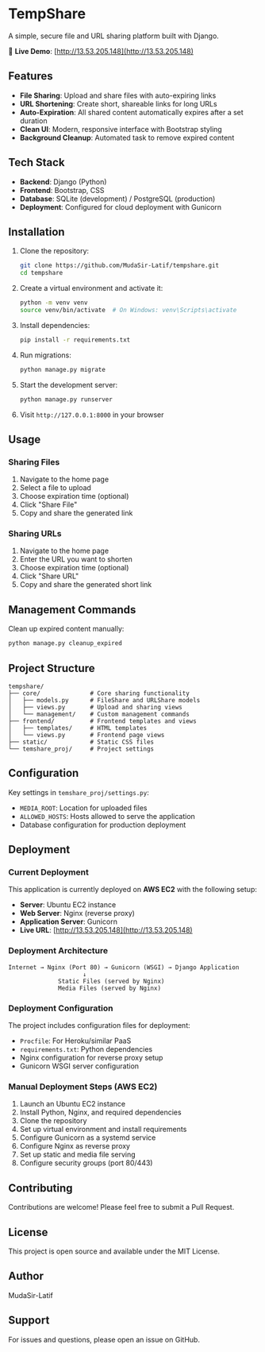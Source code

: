 # TempShare

A simple, secure file and URL sharing platform built with Django.

🚀 **Live Demo**: [http://13.53.205.148](http://13.53.205.148)

## Features

- **File Sharing**: Upload and share files with auto-expiring links
- **URL Shortening**: Create short, shareable links for long URLs
- **Auto-Expiration**: All shared content automatically expires after a set duration
- **Clean UI**: Modern, responsive interface with Bootstrap styling
- **Background Cleanup**: Automated task to remove expired content

## Tech Stack

- **Backend**: Django (Python)
- **Frontend**: Bootstrap, CSS
- **Database**: SQLite (development) / PostgreSQL (production)
- **Deployment**: Configured for cloud deployment with Gunicorn

## Installation

1. Clone the repository:
   ```bash
   git clone https://github.com/MudaSir-Latif/tempshare.git
   cd tempshare
   ```

2. Create a virtual environment and activate it:
   ```bash
   python -m venv venv
   source venv/bin/activate  # On Windows: venv\Scripts\activate
   ```

3. Install dependencies:
   ```bash
   pip install -r requirements.txt
   ```

4. Run migrations:
   ```bash
   python manage.py migrate
   ```

5. Start the development server:
   ```bash
   python manage.py runserver
   ```

6. Visit `http://127.0.0.1:8000` in your browser

## Usage

### Sharing Files
1. Navigate to the home page
2. Select a file to upload
3. Choose expiration time (optional)
4. Click "Share File"
5. Copy and share the generated link

### Sharing URLs
1. Navigate to the home page
2. Enter the URL you want to shorten
3. Choose expiration time (optional)
4. Click "Share URL"
5. Copy and share the generated short link

## Management Commands

Clean up expired content manually:
```bash
python manage.py cleanup_expired
```

## Project Structure

```
tempshare/
├── core/              # Core sharing functionality
│   ├── models.py      # FileShare and URLShare models
│   ├── views.py       # Upload and sharing views
│   └── management/    # Custom management commands
├── frontend/          # Frontend templates and views
│   ├── templates/     # HTML templates
│   └── views.py       # Frontend page views
├── static/            # Static CSS files
└── temshare_proj/     # Project settings
```

## Configuration

Key settings in `temshare_proj/settings.py`:
- `MEDIA_ROOT`: Location for uploaded files
- `ALLOWED_HOSTS`: Hosts allowed to serve the application
- Database configuration for production deployment

## Deployment

### Current Deployment
This application is currently deployed on **AWS EC2** with the following setup:
- **Server**: Ubuntu EC2 instance
- **Web Server**: Nginx (reverse proxy)
- **Application Server**: Gunicorn
- **Live URL**: [http://13.53.205.148](http://13.53.205.148)

### Deployment Architecture
```
Internet → Nginx (Port 80) → Gunicorn (WSGI) → Django Application
                     ↓
              Static Files (served by Nginx)
              Media Files (served by Nginx)
```

### Deployment Configuration
The project includes configuration files for deployment:
- `Procfile`: For Heroku/similar PaaS
- `requirements.txt`: Python dependencies
- Nginx configuration for reverse proxy setup
- Gunicorn WSGI server configuration

### Manual Deployment Steps (AWS EC2)
1. Launch an Ubuntu EC2 instance
2. Install Python, Nginx, and required dependencies
3. Clone the repository
4. Set up virtual environment and install requirements
5. Configure Gunicorn as a systemd service
6. Configure Nginx as reverse proxy
7. Set up static and media file serving
8. Configure security groups (port 80/443)

## Contributing

Contributions are welcome! Please feel free to submit a Pull Request.

## License

This project is open source and available under the MIT License.

## Author

MudaSir-Latif

## Support

For issues and questions, please open an issue on GitHub.
